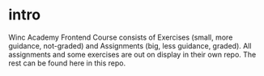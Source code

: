 # intro

Winc Academy Frontend Course consists of Exercises (small, more guidance, not-graded) and Assignments (big, less guidance, graded).
All assignments and some exercises are out on display in their own repo. The rest can be found here in this repo.

<br/>
<br/>

